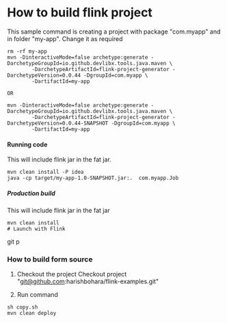 # How to build flink project

This sample command is creating a project with package "com.myapp" and in folder "my-app". Change it as required 
```shell
rm -rf my-app 
mvn -DinteractiveMode=false archetype:generate -DarchetypeGroupId=io.github.devlibx.tools.java.maven \
        -DarchetypeArtifactId=flink-project-generator -DarchetypeVersion=0.0.44 -DgroupId=com.myapp \
        -DartifactId=my-app

OR
        
mvn -DinteractiveMode=false archetype:generate -DarchetypeGroupId=io.github.devlibx.tools.java.maven \
        -DarchetypeArtifactId=flink-project-generator -DarchetypeVersion=0.0.44-SNAPSHOT -DgroupId=com.myapp \
        -DartifactId=my-app                        
```

#### Running code
This will include flink jar in the fat jar.
```shell
mvn clean install -P idea
java -cp target/my-app-1.0-SNAPSHOT.jar:.  com.myapp.Job
```

##### Production build
This will include flink jar in the fat jar
```shell
mvn clean install
# Launch with Flink
```
git p
### How to build form source

1. Checkout the project
Checkout project "git@github.com:harishbohara/flink-examples.git"
   
2. Run command 
```shell
sh copy.sh
mvn clean deploy 
```